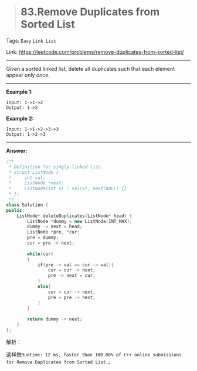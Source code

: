 > # 83.Remove Duplicates from Sorted List

Tags: `Easy` `Link List`

Link: <https://leetcode.com/problems/remove-duplicates-from-sorted-list/>

---

Given a sorted linked list, delete all duplicates such that each element appear only *once*.

---

**Example 1:**

```
Input: 1->1->2
Output: 1->2
```

**Example 2:**

```
Input: 1->1->2->3->3
Output: 1->2->3
```

---

**Answer:**

```c++
/**
 * Definition for singly-linked list.
 * struct ListNode {
 *     int val;
 *     ListNode *next;
 *     ListNode(int x) : val(x), next(NULL) {}
 * };
 */
class Solution {
public:
    ListNode* deleteDuplicates(ListNode* head) {
        ListNode *dummy = new ListNode(INT_MAX);
        dummy -> next = head;
        ListNode *pre, *cur;
        pre = dummy;
        cur = pre -> next;
        
        while(cur)
        {
            if(pre -> val == cur -> val){
                cur = cur -> next;
                pre -> next = cur;
            }
            else{
                cur = cur -> next;
                pre = pre -> next;
            }
        }
        
        return dummy -> next;
    }
};
```

解析：

这样做`Runtime: 12 ms, faster than 100.00% of C++ online submissions for Remove Duplicates from Sorted List.`。